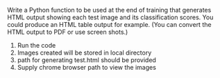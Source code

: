 Write a Python function to be used at the end of training that generates HTML output showing each test image and its classification scores. You could produce an HTML table output
for example. (You can convert the HTML output to PDF or use screen shots.)

1) Run the code
2) Images created will be stored in local directory
3) path for generating test.html should be provided
3) Supply chrome browser path to view the images 